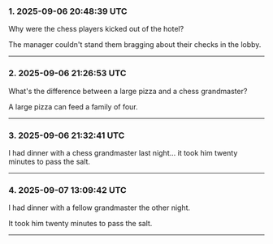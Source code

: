 

### 1. 2025-09-06 20:48:39 UTC

Why were the chess players kicked out of the hotel?

The manager couldn't stand them bragging about their checks in the lobby.

---

### 2. 2025-09-06 21:26:53 UTC

What's the difference between a large pizza and a chess grandmaster?

A large pizza can feed a family of four.

---

### 3. 2025-09-06 21:32:41 UTC

I had dinner with a chess grandmaster last night... it took him twenty minutes to pass the salt.

---
### 4. 2025-09-07 13:09:42 UTC

I had dinner with a fellow grandmaster the other night.

It took him twenty minutes to pass the salt.

---

